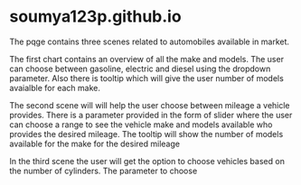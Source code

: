 # soumya123p.github.io

The pqge contains three scenes related to automobiles available in market.

The first chart contains an overview of all the make and models. The user can choose between gasoline, electric and diesel using the dropdown parameter. Also there is tooltip which will give the user number of models avaialble for each make.

The second scene will will help the user choose between mileage a vehicle provides. There is a parameter provided in the form of slider where the user can choose a range to see the vehicle make and models available who provides the desired mileage. The tooltip will show the number of models available for the make for the desired mileage

In the third scene the user will get the option to choose vehicles based on the number of cylinders. The parameter to choose
